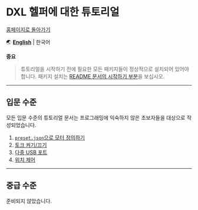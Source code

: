 
# DXL 헬퍼에 대한 튜토리얼

[홈페이지로 돌아가기](https://github.com/ryul1206/dynamixel-helper)

🌏
[**English**](../en/TUTORIAL.md) |
한국어

**중요**

> 튜토리얼을 시작하기 전에 필요한 모든 패키지들이 정상적으로 설치되어 있어야 합니다. 패키지 설치는 [README 문서의 시작하기 부분](../README.ko.md#-시작하기)을 보십시오.

---

## 입문 수준

모든 입문 수준의 튜토리얼 문서는 프로그래밍에 익숙하지 않은 초보자들을 대상으로 작성되었습니다.

1. [`preset.json`으로 모터 정의하기](make_preset.md)
2. [토크 켜기/끄기](torque.md)
3. [다중 USB 포트](multiple_ports.md)
4. [위치 제어](position_control.md)

---

## 중급 수준

준비되지 않았습니다.